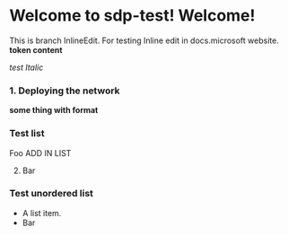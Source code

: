 # Welcome to sdp-test! Welcome!

This is branch InlineEdit. For testing Inline edit in docs.microsoft
website. **token content**

*test Italic*

### 1. Deploying the network
**some thing with format**

### Test list
Foo ADD IN LIST

2.  Bar

### Test unordered list
*   A list item.
*   Bar


